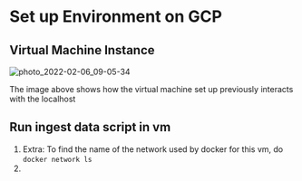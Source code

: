 # Set up Environment on GCP

## Virtual Machine Instance
![photo_2022-02-06_09-05-34](https://user-images.githubusercontent.com/86598825/152664472-3832c41f-a6af-4f8c-b5af-f719d898a182.jpg)

The image above shows how the virtual machine set up previously interacts with the localhost

## Run ingest data script in vm
1. Extra: To find the name of the network used by docker for this vm, do `docker network ls`
2. 
